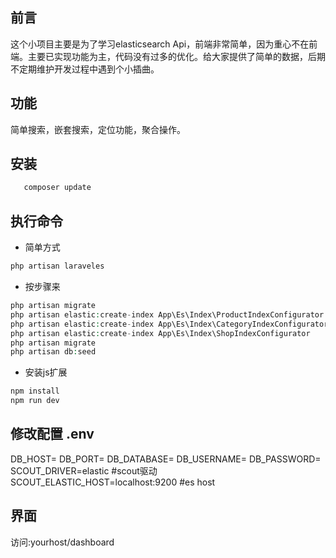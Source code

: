 ## 前言

  这个小项目主要是为了学习elasticsearch Api，前端非常简单，因为重心不在前端。主要已实现功能为主，代码没有过多的优化。给大家提供了简单的数据，后期不定期维护开发过程中遇到个小插曲。

## 功能
简单搜索，嵌套搜索，定位功能，聚合操作。

## 安装
```php
   composer update 
```
## 执行命令
+ 简单方式
```php
php artisan laraveles
```
+ 按步骤来
```php
php artisan migrate 
php artisan elastic:create-index App\Es\Index\ProductIndexConfigurator 
php artisan elastic:create-index App\Es\Index\CategoryIndexConfigurator
php artisan elastic:create-index App\Es\Index\ShopIndexConfigurator
php artisan migrate
php artisan db:seed
```
+ 安装js扩展
```js
npm install
npm run dev
```

## 修改配置  .env

DB_HOST=
DB_PORT=
DB_DATABASE=
DB_USERNAME=
DB_PASSWORD=
SCOUT_DRIVER=elastic                                #scout驱动
SCOUT_ELASTIC_HOST=localhost:9200      #es host

## 界面

访问:yourhost/dashboard

